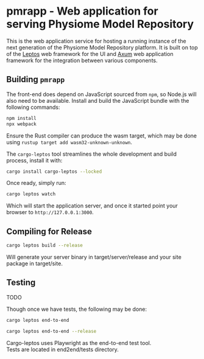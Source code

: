 # pmrapp - Web application for serving Physiome Model Repository

This is the web application service for hosting a running instance of
the next generation of the Physiome Model Repository platform.  It is
built on top of the [Leptos](https://github.com/leptos-rs/leptos) web
framework for the UI and [Axum](https://github.com/tokio-rs/axum) web
application framework for the integration between various components.

## Building `pmrapp`

The front-end does depend on JavaScript sourced from `npm`, so Node.js
will also need to be available.  Install and build the JavaScript bundle
with the following commands:

```bash
npm install
npx webpack
```

Ensure the Rust compiler can produce the wasm target, which may be done
using `rustup target add wasm32-unknown-unknown`.

The `cargo-leptos` tool streamlines the whole development and build
process, install it with:

```bash
cargo install cargo-leptos --locked
```

Once ready, simply run:

```bash
cargo leptos watch
```

Which will start the application server, and once it started point your
browser to `http://127.0.0.1:3000`.

## Compiling for Release

```bash
cargo leptos build --release
```

Will generate your server binary in target/server/release and your site
package in target/site.

## Testing

TODO

Though once we have tests, the following may be done:

```bash
cargo leptos end-to-end
```

```bash
cargo leptos end-to-end --release
```

Cargo-leptos uses Playwright as the end-to-end test tool.  
Tests are located in end2end/tests directory.

